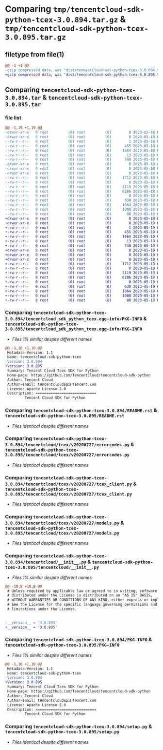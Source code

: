 # Comparing `tmp/tencentcloud-sdk-python-tcex-3.0.894.tar.gz` & `tmp/tencentcloud-sdk-python-tcex-3.0.895.tar.gz`

## filetype from file(1)

```diff
@@ -1 +1 @@
-gzip compressed data, was "dist/tencentcloud-sdk-python-tcex-3.0.894.tar", last modified: Thu May 18 00:37:36 2023, max compression
+gzip compressed data, was "dist/tencentcloud-sdk-python-tcex-3.0.895.tar", last modified: Fri May 19 03:01:00 2023, max compression
```

## Comparing `tencentcloud-sdk-python-tcex-3.0.894.tar` & `tencentcloud-sdk-python-tcex-3.0.895.tar`

### file list

```diff
@@ -1,19 +1,19 @@
-drwxr-xr-x   0 root         (0) root         (0)        0 2023-05-18 00:37:36.000000 tencentcloud-sdk-python-tcex-3.0.894/
-drwxr-xr-x   0 root         (0) root         (0)        0 2023-05-18 00:37:36.000000 tencentcloud-sdk-python-tcex-3.0.894/tencentcloud_sdk_python_tcex.egg-info/
--rw-r--r--   0 root         (0) root         (0)        1 2023-05-18 00:37:36.000000 tencentcloud-sdk-python-tcex-3.0.894/tencentcloud_sdk_python_tcex.egg-info/dependency_links.txt
--rw-r--r--   0 root         (0) root         (0)      455 2023-05-18 00:37:36.000000 tencentcloud-sdk-python-tcex-3.0.894/tencentcloud_sdk_python_tcex.egg-info/SOURCES.txt
--rw-r--r--   0 root         (0) root         (0)     1664 2023-05-18 00:37:36.000000 tencentcloud-sdk-python-tcex-3.0.894/tencentcloud_sdk_python_tcex.egg-info/PKG-INFO
--rw-r--r--   0 root         (0) root         (0)       13 2023-05-18 00:37:36.000000 tencentcloud-sdk-python-tcex-3.0.894/tencentcloud_sdk_python_tcex.egg-info/top_level.txt
--rw-r--r--   0 root         (0) root         (0)      740 2023-05-18 00:37:36.000000 tencentcloud-sdk-python-tcex-3.0.894/README.rst
-drwxr-xr-x   0 root         (0) root         (0)        0 2023-05-18 00:37:36.000000 tencentcloud-sdk-python-tcex-3.0.894/tencentcloud/
-drwxr-xr-x   0 root         (0) root         (0)        0 2023-05-18 00:37:36.000000 tencentcloud-sdk-python-tcex-3.0.894/tencentcloud/tcex/
-drwxr-xr-x   0 root         (0) root         (0)        0 2023-05-18 00:37:36.000000 tencentcloud-sdk-python-tcex-3.0.894/tencentcloud/tcex/v20200727/
--rw-r--r--   0 root         (0) root         (0)     1712 2023-05-18 00:37:36.000000 tencentcloud-sdk-python-tcex-3.0.894/tencentcloud/tcex/v20200727/errorcodes.py
--rw-r--r--   0 root         (0) root         (0)        0 2023-05-18 00:37:36.000000 tencentcloud-sdk-python-tcex-3.0.894/tencentcloud/tcex/v20200727/__init__.py
--rw-r--r--   0 root         (0) root         (0)     3119 2023-05-18 00:37:36.000000 tencentcloud-sdk-python-tcex-3.0.894/tencentcloud/tcex/v20200727/tcex_client.py
--rw-r--r--   0 root         (0) root         (0)     6286 2023-05-18 00:37:36.000000 tencentcloud-sdk-python-tcex-3.0.894/tencentcloud/tcex/v20200727/models.py
--rw-r--r--   0 root         (0) root         (0)        0 2023-05-18 00:37:36.000000 tencentcloud-sdk-python-tcex-3.0.894/tencentcloud/tcex/__init__.py
--rw-r--r--   0 root         (0) root         (0)      630 2023-05-18 00:37:36.000000 tencentcloud-sdk-python-tcex-3.0.894/tencentcloud/__init__.py
--rw-r--r--   0 root         (0) root         (0)     1664 2023-05-18 00:37:36.000000 tencentcloud-sdk-python-tcex-3.0.894/PKG-INFO
--rw-r--r--   0 root         (0) root         (0)     1008 2023-05-18 00:37:36.000000 tencentcloud-sdk-python-tcex-3.0.894/setup.py
--rw-r--r--   0 root         (0) root         (0)       88 2023-05-18 00:37:36.000000 tencentcloud-sdk-python-tcex-3.0.894/setup.cfg
+drwxr-xr-x   0 root         (0) root         (0)        0 2023-05-19 03:01:00.000000 tencentcloud-sdk-python-tcex-3.0.895/
+drwxr-xr-x   0 root         (0) root         (0)        0 2023-05-19 03:01:00.000000 tencentcloud-sdk-python-tcex-3.0.895/tencentcloud_sdk_python_tcex.egg-info/
+-rw-r--r--   0 root         (0) root         (0)        1 2023-05-19 03:01:00.000000 tencentcloud-sdk-python-tcex-3.0.895/tencentcloud_sdk_python_tcex.egg-info/dependency_links.txt
+-rw-r--r--   0 root         (0) root         (0)      455 2023-05-19 03:01:00.000000 tencentcloud-sdk-python-tcex-3.0.895/tencentcloud_sdk_python_tcex.egg-info/SOURCES.txt
+-rw-r--r--   0 root         (0) root         (0)     1664 2023-05-19 03:01:00.000000 tencentcloud-sdk-python-tcex-3.0.895/tencentcloud_sdk_python_tcex.egg-info/PKG-INFO
+-rw-r--r--   0 root         (0) root         (0)       13 2023-05-19 03:01:00.000000 tencentcloud-sdk-python-tcex-3.0.895/tencentcloud_sdk_python_tcex.egg-info/top_level.txt
+-rw-r--r--   0 root         (0) root         (0)      740 2023-05-19 03:01:00.000000 tencentcloud-sdk-python-tcex-3.0.895/README.rst
+drwxr-xr-x   0 root         (0) root         (0)        0 2023-05-19 03:01:00.000000 tencentcloud-sdk-python-tcex-3.0.895/tencentcloud/
+drwxr-xr-x   0 root         (0) root         (0)        0 2023-05-19 03:01:00.000000 tencentcloud-sdk-python-tcex-3.0.895/tencentcloud/tcex/
+drwxr-xr-x   0 root         (0) root         (0)        0 2023-05-19 03:01:00.000000 tencentcloud-sdk-python-tcex-3.0.895/tencentcloud/tcex/v20200727/
+-rw-r--r--   0 root         (0) root         (0)     1712 2023-05-19 03:01:00.000000 tencentcloud-sdk-python-tcex-3.0.895/tencentcloud/tcex/v20200727/errorcodes.py
+-rw-r--r--   0 root         (0) root         (0)        0 2023-05-19 03:01:00.000000 tencentcloud-sdk-python-tcex-3.0.895/tencentcloud/tcex/v20200727/__init__.py
+-rw-r--r--   0 root         (0) root         (0)     3119 2023-05-19 03:01:00.000000 tencentcloud-sdk-python-tcex-3.0.895/tencentcloud/tcex/v20200727/tcex_client.py
+-rw-r--r--   0 root         (0) root         (0)     6286 2023-05-19 03:01:00.000000 tencentcloud-sdk-python-tcex-3.0.895/tencentcloud/tcex/v20200727/models.py
+-rw-r--r--   0 root         (0) root         (0)        0 2023-05-19 03:01:00.000000 tencentcloud-sdk-python-tcex-3.0.895/tencentcloud/tcex/__init__.py
+-rw-r--r--   0 root         (0) root         (0)      630 2023-05-19 03:01:00.000000 tencentcloud-sdk-python-tcex-3.0.895/tencentcloud/__init__.py
+-rw-r--r--   0 root         (0) root         (0)     1664 2023-05-19 03:01:00.000000 tencentcloud-sdk-python-tcex-3.0.895/PKG-INFO
+-rw-r--r--   0 root         (0) root         (0)     1008 2023-05-19 03:01:00.000000 tencentcloud-sdk-python-tcex-3.0.895/setup.py
+-rw-r--r--   0 root         (0) root         (0)       88 2023-05-19 03:01:00.000000 tencentcloud-sdk-python-tcex-3.0.895/setup.cfg
```

### Comparing `tencentcloud-sdk-python-tcex-3.0.894/tencentcloud_sdk_python_tcex.egg-info/PKG-INFO` & `tencentcloud-sdk-python-tcex-3.0.895/tencentcloud_sdk_python_tcex.egg-info/PKG-INFO`

 * *Files 1% similar despite different names*

```diff
@@ -1,10 +1,10 @@
 Metadata-Version: 1.1
 Name: tencentcloud-sdk-python-tcex
-Version: 3.0.894
+Version: 3.0.895
 Summary: Tencent Cloud Tcex SDK for Python
 Home-page: https://github.com/TencentCloud/tencentcloud-sdk-python
 Author: Tencent Cloud
 Author-email: tencentcloudapi@tencent.com
 License: Apache License 2.0
 Description: ============================
         Tencent Cloud SDK for Python
```

### Comparing `tencentcloud-sdk-python-tcex-3.0.894/README.rst` & `tencentcloud-sdk-python-tcex-3.0.895/README.rst`

 * *Files identical despite different names*

### Comparing `tencentcloud-sdk-python-tcex-3.0.894/tencentcloud/tcex/v20200727/errorcodes.py` & `tencentcloud-sdk-python-tcex-3.0.895/tencentcloud/tcex/v20200727/errorcodes.py`

 * *Files identical despite different names*

### Comparing `tencentcloud-sdk-python-tcex-3.0.894/tencentcloud/tcex/v20200727/tcex_client.py` & `tencentcloud-sdk-python-tcex-3.0.895/tencentcloud/tcex/v20200727/tcex_client.py`

 * *Files identical despite different names*

### Comparing `tencentcloud-sdk-python-tcex-3.0.894/tencentcloud/tcex/v20200727/models.py` & `tencentcloud-sdk-python-tcex-3.0.895/tencentcloud/tcex/v20200727/models.py`

 * *Files identical despite different names*

### Comparing `tencentcloud-sdk-python-tcex-3.0.894/tencentcloud/__init__.py` & `tencentcloud-sdk-python-tcex-3.0.895/tencentcloud/__init__.py`

 * *Files 1% similar despite different names*

```diff
@@ -10,8 +10,8 @@
 # Unless required by applicable law or agreed to in writing, software
 # distributed under the License is distributed on an "AS IS" BASIS,
 # WITHOUT WARRANTIES OR CONDITIONS OF ANY KIND, either express or implied.
 # See the License for the specific language governing permissions and
 # limitations under the License.
 
 
-__version__ = '3.0.894'
+__version__ = '3.0.895'
```

### Comparing `tencentcloud-sdk-python-tcex-3.0.894/PKG-INFO` & `tencentcloud-sdk-python-tcex-3.0.895/PKG-INFO`

 * *Files 1% similar despite different names*

```diff
@@ -1,10 +1,10 @@
 Metadata-Version: 1.1
 Name: tencentcloud-sdk-python-tcex
-Version: 3.0.894
+Version: 3.0.895
 Summary: Tencent Cloud Tcex SDK for Python
 Home-page: https://github.com/TencentCloud/tencentcloud-sdk-python
 Author: Tencent Cloud
 Author-email: tencentcloudapi@tencent.com
 License: Apache License 2.0
 Description: ============================
         Tencent Cloud SDK for Python
```

### Comparing `tencentcloud-sdk-python-tcex-3.0.894/setup.py` & `tencentcloud-sdk-python-tcex-3.0.895/setup.py`

 * *Files identical despite different names*

